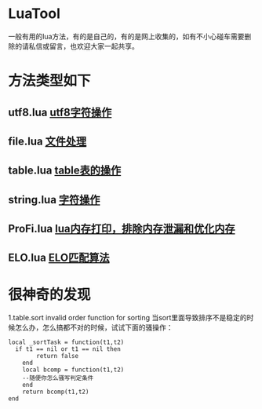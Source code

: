 # LuaTool
一般有用的lua方法，有的是自己的，有的是网上收集的，如有不小心碰车需要删除的请私信或留言，也欢迎大家一起共享。    
# 方法类型如下
## utf8.lua [utf8字符操作](https://github.com/biganans/LuaTool/blob/master/code/utf8.lua)        
## file.lua [文件处理](https://github.com/biganans/LuaTool/blob/master/code/file.lua)    
## table.lua [table表的操作](https://github.com/biganans/LuaTool/blob/master/code/table.lua)
## string.lua [字符操作](https://github.com/biganans/LuaTool/blob/master/code/string.lua)   
## ProFi.lua [lua内存打印，排除内存泄漏和优化内存](https://github.com/biganans/LuaTool/blob/master/code/ProFi.lua)   
## ELO.lua [ELO匹配算法](https://github.com/biganans/LuaTool/blob/master/code/ELO.lua)  
# 很神奇的发现    
1.table.sort    invalid order function for sorting
当sort里面导致排序不是稳定的时候怎么办，怎么搞都不对的时候，试试下面的骚操作：
```
local _sortTask = function(t1,t2)
  if t1 == nil or t1 == nil then
        return false
    end
    local bcomp = function(t1,t2)
    --随便你怎么骚写判定条件
    end
    return bcomp(t1,t2)
end
```    
